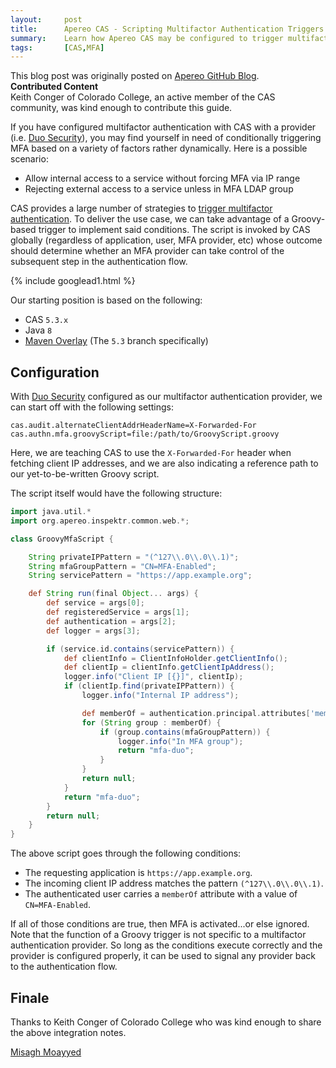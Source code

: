 ```yaml
---
layout:     post
title:      Apereo CAS - Scripting Multifactor Authentication Triggers
summary:    Learn how Apereo CAS may be configured to trigger multifactor authentication using Groovy conditionally decide whether MFA should be triggered for internal vs. external access, taking into account IP ranges, LDAP groups, etc.
tags:       [CAS,MFA]
---
```


<div class="alert alert-success"><i class="far fa-lightbulb"></i> This blog post was originally posted on <a href="https://github.com/apereo/apereo.github.io">Apereo GitHub Blog</a>.</div>

<div class="alert alert-info">
  <strong>Contributed Content</strong><br/>Keith Conger of Colorado College, an active member of the CAS community, was kind enough to contribute this guide.
</div>

If you have configured multifactor authentication with CAS with a provider (i.e. [Duo Security](https://apereo.github.io/cas/5.3.x/installation/DuoSecurity-Authentication.html)), you may find yourself in need of conditionally triggering MFA based on a variety of factors rather dynamically. Here is a possible scenario:

- Allow internal access to a service without forcing MFA via IP range
- Rejecting external access to a service unless in MFA LDAP group

CAS provides a large number of strategies to [trigger multifactor authentication](https://apereo.github.io/cas/5.3.x/installation/Configuring-Multifactor-Authentication-Triggers.html). To deliver the use case, we can take advantage of a Groovy-based trigger to implement said conditions. The script is invoked by CAS globally (regardless of application, user, MFA provider, etc) whose outcome should determine whether an MFA provider can take control of the subsequent step in the authentication flow.

{% include googlead1.html  %}

Our starting position is based on the following:

- CAS `5.3.x`
- Java `8`
- [Maven Overlay](https://github.com/apereo/cas-overlay-template) (The `5.3` branch specifically)

## Configuration

With [Duo Security](https://apereo.github.io/cas/5.3.x/installation/DuoSecurity-Authentication.html) configured as our multifactor authentication provider, we can start off with the following settings:

```properties
cas.audit.alternateClientAddrHeaderName=X-Forwarded-For
cas.authn.mfa.groovyScript=file:/path/to/GroovyScript.groovy
```

Here, we are teaching CAS to use the `X-Forwarded-For` header when fetching client IP addresses, and we are also indicating a reference path to our yet-to-be-written Groovy script.

The script itself would have the following structure:

```groovy
import java.util.*
import org.apereo.inspektr.common.web.*;

class GroovyMfaScript {

    String privateIPPattern = "(^127\\.0\\.0\\.1)";
    String mfaGroupPattern = "CN=MFA-Enabled";
    String servicePattern = "https://app.example.org";

    def String run(final Object... args) {
        def service = args[0];
        def registeredService = args[1];
        def authentication = args[2];
        def logger = args[3];

        if (service.id.contains(servicePattern)) {
            def clientInfo = ClientInfoHolder.getClientInfo();
            def clientIp = clientInfo.getClientIpAddress();
            logger.info("Client IP [{}]", clientIp);
            if (clientIp.find(privateIPPattern)) {
                logger.info("Internal IP address");

                def memberOf = authentication.principal.attributes['memberOf']
                for (String group : memberOf) {
                    if (group.contains(mfaGroupPattern)) {
                        logger.info("In MFA group");
                        return "mfa-duo";
                    }
                }
                return null;
            }
            return "mfa-duo";
        }
        return null;
    }
}
```

The above script goes through the following conditions:

- The requesting application is `https://app.example.org`.
- The incoming client IP address matches the pattern `(^127\\.0\\.0\\.1)`.
- The authenticated user carries a `memberOf` attribute with a value of `CN=MFA-Enabled`.

If all of those conditions are true, then MFA is activated...or else ignored. Note that the function of a Groovy trigger is not specific to a multifactor authentication provider. So long as the conditions execute correctly and the provider is configured properly, it can be used to signal any provider back to the authentication flow.

## Finale

Thanks to Keith Conger of Colorado College who was kind enough to share the above integration notes.

[Misagh Moayyed](https://fawnoos.com)
